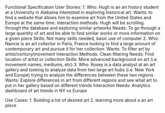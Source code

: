 Functional Specificatoin
User Stories:
    1. 
        Who: Hugh is an art history student at a University in Alabama interested in exploring historical art. 
        Wants: to find a website that allows him to examine art from the United States and Europe at the same time. 
        Interaction methods: Hugh will be scrolling through the database and exploring similar artworks
        Needs: To go through a large quantity of art and be able to find similar works or more information on a given piece
        Skills: Not many skills needed, basic use of computer 
    2. 
        Who: Nancie is an art collector in Paris, France looking to find a large amount of contemporary art and pursue it for her collection.
        Wants: To filter art by artist/century/movement
        Interaction Methods: Clean filtering 
        Needs: Find location of artist or collection
        Skills: More advanced background on art (i.e. movement names, mediums, etc)
    3. 
        Who: Rosey is a data analyst at an art gallery and looking to analyze data from two large art hubs (i.e. New York and Europe) trying to analyze the differences between these two regions.
        Wants: Explore differences in art from different regions and see what art to put in her gallery based on different trends
        Interaction Needs: Analytics dashboard of art trends in NY vs Europe

Use Cases:
    1. Building a list of desired art
    2. learning more about a an art piece



